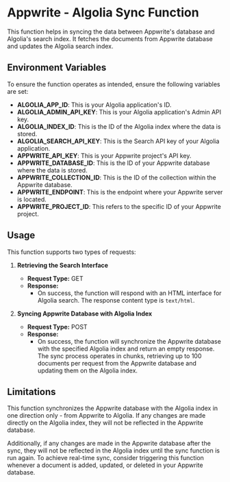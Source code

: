 # Appwrite - Algolia Sync Function

This function helps in syncing the data between Appwrite's database and Algolia's search index. It fetches the documents from Appwrite database and updates the Algolia search index.

## Environment Variables

To ensure the function operates as intended, ensure the following variables are set:

- **ALGOLIA_APP_ID**: This is your Algolia application's ID.
- **ALGOLIA_ADMIN_API_KEY**: This is your Algolia application's Admin API key.
- **ALGOLIA_INDEX_ID**: This is the ID of the Algolia index where the data is stored.
- **ALGOLIA_SEARCH_API_KEY**: This is the Search API key of your Algolia application.
- **APPWRITE_API_KEY**: This is your Appwrite project's API key.
- **APPWRITE_DATABASE_ID**: This is the ID of your Appwrite database where the data is stored.
- **APPWRITE_COLLECTION_ID**: This is the ID of the collection within the Appwrite database.
- **APPWRITE_ENDPOINT**: This is the endpoint where your Appwrite server is located.
- **APPWRITE_PROJECT_ID**: This refers to the specific ID of your Appwrite project.

## Usage

This function supports two types of requests:

1. **Retrieving the Search Interface**

   - **Request Type:** GET
   - **Response:** 
     - On success, the function will respond with an HTML interface for Algolia search. The response content type is `text/html`.

2. **Syncing Appwrite Database with Algolia Index**

   - **Request Type:** POST
   - **Response:** 
     - On success, the function will synchronize the Appwrite database with the specified Algolia index and return an empty response. The sync process operates in chunks, retrieving up to 100 documents per request from the Appwrite database and updating them on the Algolia index.

## Limitations

This function synchronizes the Appwrite database with the Algolia index in one direction only - from Appwrite to Algolia. If any changes are made directly on the Algolia index, they will not be reflected in the Appwrite database. 

Additionally, if any changes are made in the Appwrite database after the sync, they will not be reflected in the Algolia index until the sync function is run again. To achieve real-time sync, consider triggering this function whenever a document is added, updated, or deleted in your Appwrite database.
